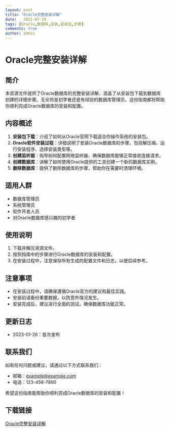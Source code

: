 ```yaml
---
layout: post
title: "Oracle完整安装详解"
date:   2021-07-19
tags: [Oracle,数据库,安装,安装包,步骤]
comments: true
author: admin
---
```

# Oracle完整安装详解

## 简介
本资源文件提供了Oracle数据库的完整安装详解，涵盖了从安装包下载到数据库创建的详细步骤。无论你是初学者还是有经验的数据库管理员，这份指南都将帮助你顺利完成Oracle数据库的安装和配置。

## 内容概述
1. **安装包下载**：介绍了如何从Oracle官网下载适合你操作系统的安装包。
2. **Oracle软件安装过程**：详细说明了安装Oracle数据库的步骤，包括解压缩、运行安装程序、选择安装类型等。
3. **创建监听器**：指导如何配置网络监听器，确保数据库能够正常接收连接请求。
4. **创建数据库**：讲解了如何使用Oracle提供的工具创建一个新的数据库实例。
5. **删除数据库**：提供了删除数据库的步骤，帮助你在需要时清理环境。

## 适用人群
- 数据库管理员
- 系统管理员
- 软件开发人员
- 对Oracle数据库感兴趣的初学者

## 使用说明
1. 下载并解压资源文件。
2. 按照指南中的步骤进行Oracle数据库的安装和配置。
3. 在安装过程中，注意保存所有生成的配置文件和日志，以便后续参考。

## 注意事项
- 在安装过程中，请确保遵循Oracle官方的建议和最佳实践。
- 安装前请备份重要数据，以防意外情况发生。
- 安装完成后，建议进行全面的测试，确保数据库功能正常。

## 更新日志
- 2023-01-26：首次发布

## 联系我们
如有任何问题或建议，请通过以下方式联系我们：
- 邮箱：example@example.com
- 电话：123-456-7890

希望这份指南能帮助你顺利完成Oracle数据库的安装和配置！

## 下载链接

[Oracle完整安装详解](https://pan.quark.cn/s/877f1c50ce3e)